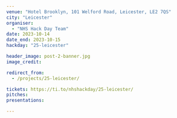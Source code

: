 ```yaml
---
venue: "Hotel Brooklyn, 101 Welford Road, Leicester, LE2 7QS"
city: "Leicester"
organiser:
  - "NHS Hack Day Team"
date: 2023-10-14
date_end: 2023-10-15
hackday: "25-leicester"

header_image: post-2-banner.jpg
image_credit: 

redirect_from:
  - /projects/25-leicester/

tickets: https://ti.to/nhshackday/25-leicester/
pitches: 
presentations:

---
```

